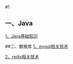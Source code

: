 #1

## 一、Java
[1、Java基础知识](/java/README.md)

##二、数据库
[1、mysql相关技术](/mysql/README.md)

[2、redis相关技术](/redis/README.md)